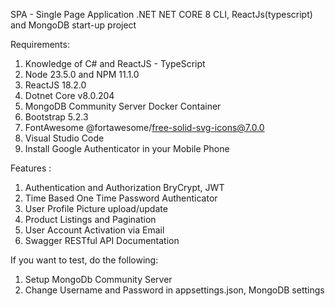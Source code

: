 SPA - Single Page Application
.NET NET CORE 8 CLI, ReactJs(typescript) and MongoDB start-up project

Requirements:
1. Knowledge of C# and ReactJS - TypeScript
2. Node 23.5.0 and NPM 11.1.0
3. ReactJS 18.2.0
4. Dotnet Core v8.0.204
5. MongoDB Community Server Docker Container
6. Bootstrap 5.2.3
7. FontAwesome @fortawesome/free-solid-svg-icons@7.0.0
8. Visual Studio Code
9. Install Google Authenticator in your Mobile Phone

Features :
1. Authentication and Authorization
   BryCrypt, JWT
2. Time Based One Time Password Authenticator
3. User Profile Picture upload/update
4. Product Listings and Pagination
5. User Account Activation via Email
6. Swagger RESTful API Documentation

If you want to test, do the following:
1. Setup MongoDb Community Server
2. Change Username and Password in appsettings.json, MongoDB settings
